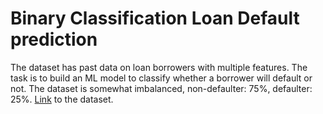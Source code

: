# Binary Classification Loan Default prediction
The dataset has past data on loan borrowers with multiple features. The task is to build an ML model to classify whether a borrower will default or not. The dataset is somewhat imbalanced, non-defaulter: 75%, defaulter: 25%.
[Link](https://www.kaggle.com/datasets/yasserh/loan-default-dataset) to the dataset.
